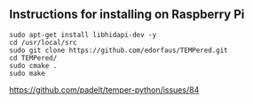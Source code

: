 ## Instructions for installing on Raspberry Pi

```
sudo apt-get install libhidapi-dev -y
cd /usr/local/src
sudo git clone https://github.com/edorfaus/TEMPered.git
cd TEMPered/
sudo cmake .
sudo make
```

https://github.com/padelt/temper-python/issues/84